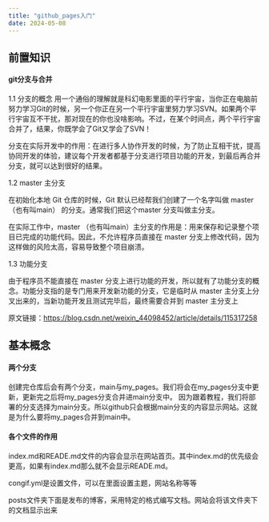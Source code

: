 ```yaml
---
title: "github_pages入门"
date: 2024-05-08
---
```

## 前置知识
#### git分支与合并
1.1 分支的概念
用一个通俗的理解就是科幻电影里面的平行宇宙，当你正在电脑前努力学习Git的时候，另一个你正在另一个平行宇宙里努力学习SVN。如果两个平行宇宙互不干扰，那对现在的你也没啥影响。不过，在某个时间点，两个平行宇宙合并了，结果，你既学会了Git又学会了SVN！

分支在实际开发中的作用：在进行多人协作开发的时候，为了防止互相干扰，提高协同开发的体验，建议每个开发者都基于分支进行项目功能的开发，到最后再合并分支，就可以达到很好的结果。

1.2 master 主分支

在初始化本地 Git 仓库的时候，Git 默认已经帮我们创建了一个名字叫做 master （也有叫main） 的分支。通常我们把这个master 分支叫做主分支。

在实际工作中，master （也有叫main）主分支的作用是：用来保存和记录整个项目已完成的功能代码。因此，不允许程序员直接在 master 分支上修改代码，因为这样做的风险太高，容易导致整个项目崩溃。

1.3 功能分支

由于程序员不能直接在 master 分支上进行功能的开发，所以就有了功能分支的概念。功能分支指的是专门用来开发新功能的分支，它是临时从 master 主分支上分叉出来的，当新功能开发且测试完毕后，最终需要合并到 master 主分支上

原文链接：https://blog.csdn.net/weixin_44098452/article/details/115317258

## 基本概念
#### 两个分支
创建完仓库后会有两个分支，main与my_pages。我们将会在my_pages分支中更新，更新完之后将my_pages分支合并进main分支中。
因为跟着教程，我们将部署的分支选择为main分支。所以github只会根据main分支的内容显示网站。这就是为什么要将my_pages合并到main中。

#### 各个文件的作用
index.md和READE.md文件的内容会显示在网站首页。其中index.md的优先级会更高，如果有index.md那么就不会显示READE.md。

congif.yml是设置文件，可以在里面设置主题，网站名称等等

posts文件夹下面是发布的博客，采用特定的格式编写文档。网站会将该文件夹下的文档显示出来

